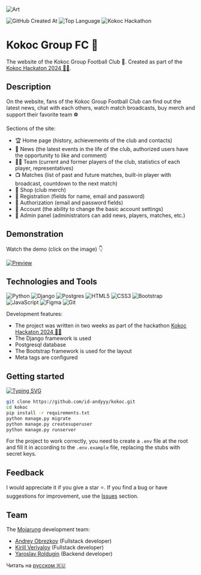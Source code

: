 ![Art](https://i.postimg.cc/sgLkmbnw/art.png)

![GitHub Created At](https://img.shields.io/github/created-at/id-andyyy/kokoc?style=flat&color=FF4647)
![Top Language](https://img.shields.io/github/languages/top/id-andyyy/kokoc?style=flat)
![Kokoc Hackathon](https://img.shields.io/badge/hackathon-kokoc-blue?color=15B07F)

# Kokoc Group FC&nbsp;&#129381;

The website of the Kokoc Group Football Club&nbsp;&#129381;. Created as part of the [Kokoc Hackaton&nbsp;2024&nbsp;&#128104;&#8205;&#128187;](https://codenrock.com/contests/kokos-hackathon-2024).

## Description

On the website, fans of the Kokoc Group Football Club can find out the latest news, chat with each others, watch match broadcasts, buy merch and support their favorite team&nbsp;&#9917;

Sections of the site:

- &#127942; Home page (history, achievements of the club and contacts)
- &#128240; News (the latest events in the life of the club, authorized users have the opportunity to like and comment)
- &#127939;&#8205;&#9794;&#65039; Team (current and former players of the club, statistics of each player, representatives)
- &#128250; Matches (list of past and future matches, built-in player with broadcast, countdown to the next match)
- &#128722; Shop (club merch)
- &#128221; Registration (fields for name, email and password)
- &#128273; Authorization (email and password fields)
- &#128100; Account (the ability to change the basic account settings)
- &#128271; Admin panel (administrators can add news, players, matches, etc.)

## Demonstration

Watch the demo (click on the image)&nbsp;&#128071;

[![Preview](https://i.postimg.cc/QdnRxv1c/Macbook-Air-kokoc-football-ru.png)](https://youtu.be/Q6UQ4euXZgw)

## Technologies and Tools

![Python](https://img.shields.io/badge/python-3670A0?style=for-the-badge&logo=python&logoColor=ffffff)
![Django](https://img.shields.io/badge/django-%23092E20.svg?style=for-the-badge&logo=django&logoColor=white&color=013b2a)
![Postgres](https://img.shields.io/badge/postgres-%23316192.svg?style=for-the-badge&logo=postgresql&logoColor=white&color=000000)
![HTML5](https://img.shields.io/badge/html-%23E34F26.svg?style=for-the-badge&logo=html5&logoColor=white)
![CSS3](https://img.shields.io/badge/css-%231572B6.svg?style=for-the-badge&logo=css3&logoColor=white)
![Bootstrap](https://img.shields.io/badge/bootstrap-%238511FA.svg?style=for-the-badge&logo=bootstrap&logoColor=white)
![JavaScript](https://img.shields.io/badge/javascript-%23323330.svg?style=for-the-badge&logo=javascript&logoColor=white&color=yellow)
![Figma](https://img.shields.io/badge/figma-%23F24E1E.svg?style=for-the-badge&logo=figma&logoColor=white&color=#6CeA8C)
![Git](https://img.shields.io/badge/git-%23F05033.svg?style=for-the-badge&logo=git&logoColor=white&color=f14e32)

Development features:

- The project was written in two weeks as part of the hackathon [Kokoc Hackaton&nbsp;2024&nbsp;&#128104;&#8205;&#128187;](https://codenrock.com/contests/kokochackathon2024#/)
- The Django framework is used
- Postgresql database
- The Bootstrap framework is used for the layout
- Meta tags are configured

## Getting started

[![Typing SVG](https://readme-typing-svg.herokuapp.com?font=Fira+Code&duration=2500&color=F7F7F7&background=000000&multiline=true&width=625&height=165&lines=%25+git+clone+https%3A%2F%2Fgithub.com%2Fid-andyyy%2Fkokoc.git;%25+cd+kokoc;%25+pip+install+-r+requirements.txt;%25+python+manage.py+migrate;%25+python+manage.py+createsuperuser;%25+python+manage.py+runserver)](https://git.io/typing-svg)

```sh
git clone https://github.com/id-andyyy/kokoc.git
cd kokoc
pip install -r requirements.txt
python manage.py migrate
python manage.py createsuperuser
python manage.py runserver
```

For the project to work correctly, you need to create a `.env` file at the root and fill it in according to the `.env.example` file, replacing the stubs with secret keys.

## Feedback

I would appreciate it if you give a star ⭐. If you find a bug or have suggestions for improvement, use the [Issues](https://github.com/id-andyyy/kokoc/issues) section.

## Team

The [Mojarung](https://t.me/mojarung) development team:

- [Andrey Obrezkov](https://github.com/id-andyyy) (Fullstack developer)
- [Kirill Veriyalov](https://github.com/verikirill) (Fullstack developer)
- [Yaroslav Roldugin](https://github.com/Felicuss) (Backend developer)

Читать на [русском&nbsp;&#127479;&#127482;](README.md)
